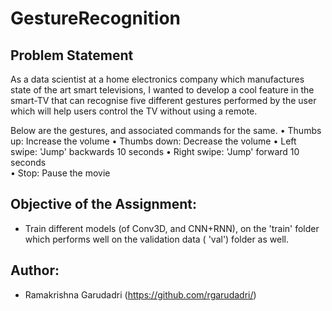 # GestureRecognition

## Problem Statement
  As a data scientist at a home electronics company which manufactures state of the art smart televisions, I wanted to develop a cool feature in the smart-TV that can recognise five different gestures performed by the user which will help users control the TV without using a remote.

Below are the gestures, and associated commands for the same.
  •	Thumbs up:  Increase the volume
  •	Thumbs down: Decrease the volume
  •	Left swipe: 'Jump' backwards 10 seconds
  •	Right swipe: 'Jump' forward 10 seconds  
  •	Stop: Pause the movie

## Objective of the Assignment:
- Train different models (of Conv3D, and CNN+RNN), on the 'train' folder which performs well on the validation data ( 'val') folder as well.


## Author:
- Ramakrishna Garudadri (https://github.com/rgarudadri/)

